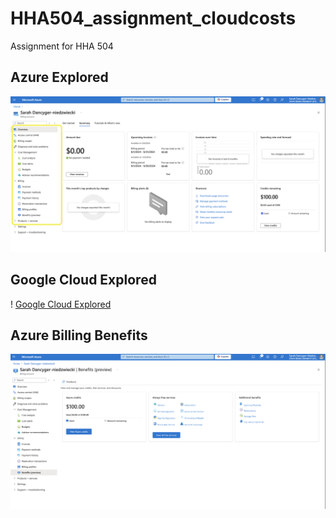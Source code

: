 # HHA504_assignment_cloudcosts
Assignment for HHA 504

## Azure Explored
![Azure Explored](AzureExplored.png)

## Google Cloud Explored
! [Google Cloud Explored](GoogleCloudExplored.png)

## Azure Billing Benefits
![Azure Billing Benefits](MicrosoftAzureBilling/AzureBillingBenefits.png)
